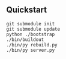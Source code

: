 ## Quickstart

    git submodule init
    git submodule update
    python ./bootstrap
    ./bin/buildout
    ./bin/py rebuild.py
    ./bin/py server.py
